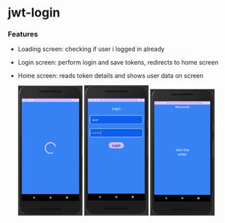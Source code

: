 # jwt-login

### Features
- Loading screen: checking if user i logged in already
- Login screen: perform login and save tokens, redirects to home screen
- Home screen: reads token details and shows user data on screen

  <img src="/loading-screen.png" alt="loading" style="width:150px;height:auto;">
  <img src="/login-screen.png" alt="login" style="width:150px;height:auto;">
  <img src="/home-screen.png" alt="home" style="width:150px;height:auto;">
